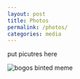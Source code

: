 ```yaml
---
layout: post
title: Photos
permalink: /photos/
categories: media
---
```


put picutres here

![bogos binted meme](/assets/images/bogos_binted.jpeg)
